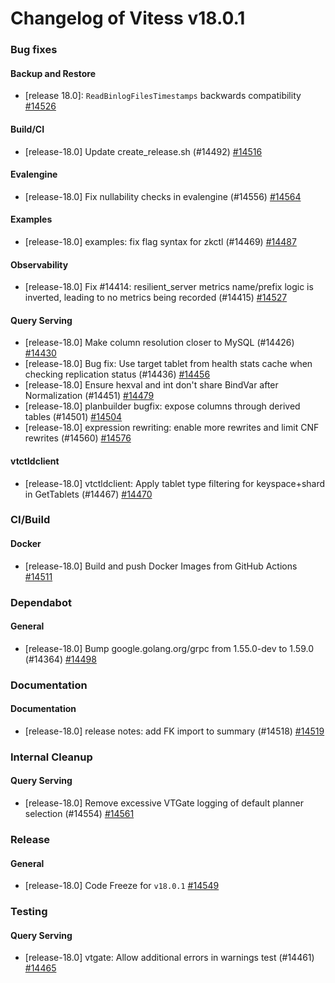 # Changelog of Vitess v18.0.1

### Bug fixes 
#### Backup and Restore
 * [release 18.0]: `ReadBinlogFilesTimestamps` backwards compatibility [#14526](https://github.com/vitessio/vitess/pull/14526) 
#### Build/CI
 * [release-18.0] Update create_release.sh (#14492) [#14516](https://github.com/vitessio/vitess/pull/14516) 
#### Evalengine
 * [release-18.0] Fix nullability checks in evalengine (#14556) [#14564](https://github.com/vitessio/vitess/pull/14564) 
#### Examples
 * [release-18.0] examples: fix flag syntax for zkctl (#14469) [#14487](https://github.com/vitessio/vitess/pull/14487) 
#### Observability
 * [release-18.0] Fix #14414:  resilient_server metrics name/prefix logic is inverted, leading to no metrics being recorded (#14415) [#14527](https://github.com/vitessio/vitess/pull/14527) 
#### Query Serving
 * [release-18.0] Make column resolution closer to MySQL (#14426) [#14430](https://github.com/vitessio/vitess/pull/14430)
 * [release-18.0] Bug fix: Use target tablet from health stats cache when checking replication status (#14436) [#14456](https://github.com/vitessio/vitess/pull/14456)
 * [release-18.0] Ensure hexval and int don't share BindVar after Normalization (#14451) [#14479](https://github.com/vitessio/vitess/pull/14479)
 * [release-18.0] planbuilder bugfix: expose columns through derived tables (#14501) [#14504](https://github.com/vitessio/vitess/pull/14504)
 * [release-18.0] expression rewriting: enable more rewrites and limit CNF rewrites (#14560) [#14576](https://github.com/vitessio/vitess/pull/14576) 
#### vtctldclient
 * [release-18.0] vtctldclient: Apply tablet type filtering for keyspace+shard in GetTablets (#14467) [#14470](https://github.com/vitessio/vitess/pull/14470)
### CI/Build 
#### Docker
 * [release-18.0] Build and push Docker Images from GitHub Actions [#14511](https://github.com/vitessio/vitess/pull/14511)
### Dependabot 
#### General
 * [release-18.0] Bump google.golang.org/grpc from 1.55.0-dev to 1.59.0 (#14364) [#14498](https://github.com/vitessio/vitess/pull/14498)
### Documentation 
#### Documentation
 * [release-18.0] release notes: add FK import to summary (#14518) [#14519](https://github.com/vitessio/vitess/pull/14519)
### Internal Cleanup 
#### Query Serving
 * [release-18.0] Remove excessive VTGate logging of default planner selection (#14554) [#14561](https://github.com/vitessio/vitess/pull/14561)
### Release 
#### General
 * [release-18.0] Code Freeze for `v18.0.1` [#14549](https://github.com/vitessio/vitess/pull/14549)
### Testing 
#### Query Serving
 * [release-18.0] vtgate: Allow additional errors in warnings test (#14461) [#14465](https://github.com/vitessio/vitess/pull/14465)

